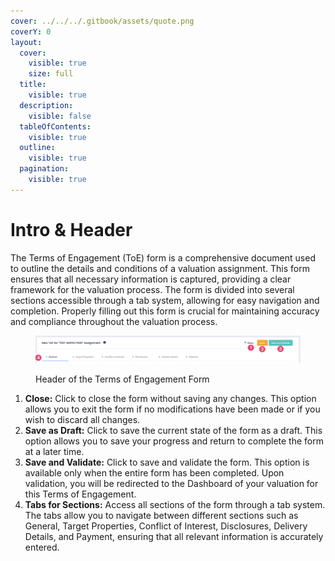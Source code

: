 ```yaml
---
cover: ../../../.gitbook/assets/quote.png
coverY: 0
layout:
  cover:
    visible: true
    size: full
  title:
    visible: true
  description:
    visible: false
  tableOfContents:
    visible: true
  outline:
    visible: true
  pagination:
    visible: true
---
```


# Intro & Header

The Terms of Engagement (ToE) form is a comprehensive document used to outline the details and conditions of a valuation assignment. This form ensures that all necessary information is captured, providing a clear framework for the valuation process. The form is divided into several sections accessible through a tab system, allowing for easy navigation and completion. Properly filling out this form is crucial for maintaining accuracy and compliance throughout the valuation process.

<figure><img src="../../../.gitbook/assets/TOE Form - Header" alt=""><figcaption><p>Header of the Terms of Engagement Form</p></figcaption></figure>

1. **Close:** Click to close the form without saving any changes. This option allows you to exit the form if no modifications have been made or if you wish to discard all changes.
2. **Save as Draft:** Click to save the current state of the form as a draft. This option allows you to save your progress and return to complete the form at a later time.
3. **Save and Validate:** Click to save and validate the form. This option is available only when the entire form has been completed. Upon validation, you will be redirected to the Dashboard of your valuation for this Terms of Engagement.
4. **Tabs for Sections:** Access all sections of the form through a tab system. The tabs allow you to navigate between different sections such as General, Target Properties, Conflict of Interest, Disclosures, Delivery Details, and Payment, ensuring that all relevant information is accurately entered.
